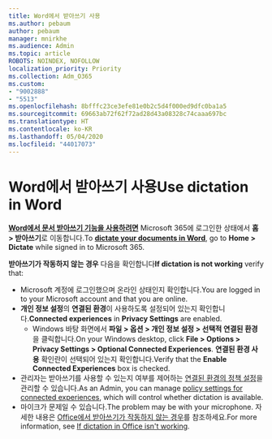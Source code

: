 ```yaml
---
title: Word에서 받아쓰기 사용
ms.author: pebaum
author: pebaum
manager: mnirkhe
ms.audience: Admin
ms.topic: article
ROBOTS: NOINDEX, NOFOLLOW
localization_priority: Priority
ms.collection: Adm_O365
ms.custom:
- "9002888"
- "5513"
ms.openlocfilehash: 8bfffc23ce3efe81e0b2c5d4f000ed9dfc0ba1a5
ms.sourcegitcommit: 69663ab72f62f72ad28d43a08328c74caaa697bc
ms.translationtype: HT
ms.contentlocale: ko-KR
ms.lasthandoff: 05/04/2020
ms.locfileid: "44017073"
---
```

# <a name="use-dictation-in-word"></a><span data-ttu-id="25d66-102">Word에서 받아쓰기 사용</span><span class="sxs-lookup"><span data-stu-id="25d66-102">Use dictation in Word</span></span>

<span data-ttu-id="25d66-103">**[Word에서 문서 받아쓰기 기능을 사용하려면](https://support.office.com/article/dictate-your-documents-in-word-3876e05f-3fcc-418f-b8ab-db7ce0d11d3c)** Microsoft 365에 로그인한 상태에서 **홈 > 받아쓰기**로 이동합니다.</span><span class="sxs-lookup"><span data-stu-id="25d66-103">To **[dictate your documents in Word](https://support.office.com/article/dictate-your-documents-in-word-3876e05f-3fcc-418f-b8ab-db7ce0d11d3c)**, go to **Home > Dictate** while signed in to Microsoft 365.</span></span>

<span data-ttu-id="25d66-104">**받아쓰기가 작동하지 않는 경우** 다음을 확인합니다</span><span class="sxs-lookup"><span data-stu-id="25d66-104">**If dictation is not working** verify that:</span></span>

- <span data-ttu-id="25d66-105">Microsoft 계정에 로그인했으며 온라인 상태인지 확인합니다.</span><span class="sxs-lookup"><span data-stu-id="25d66-105">You are logged in to your Microsoft account and that you are online.</span></span>
- <span data-ttu-id="25d66-106">**개인 정보 설정**의 **연결된 환경**이 사용하도록 설정되어 있는지 확인합니다.</span><span class="sxs-lookup"><span data-stu-id="25d66-106">**Connected experiences** in **Privacy Settings** are enabled.</span></span> 
    - <span data-ttu-id="25d66-107">Windows 바탕 화면에서 **파일 > 옵션 > 개인 정보 설정 > 선택적 연결된 환경**을 클릭합니다.</span><span class="sxs-lookup"><span data-stu-id="25d66-107">On your Windows desktop, click **File > Options > Privacy Settings > Optional Connected Experiences**.</span></span> <span data-ttu-id="25d66-108">**연결된 환경 사용** 확인란이 선택되어 있는지 확인합니다.</span><span class="sxs-lookup"><span data-stu-id="25d66-108">Verify that the **Enable Connected Experiences** box is checked.</span></span>
- <span data-ttu-id="25d66-109">관리자는 받아쓰기를 사용할 수 있는지 여부를 제어하는 [연결된 환경의 정책 설정](https://docs.microsoft.com/deployoffice/privacy/manage-privacy-controls#policy-settings-for-connected-experiences)을 관리할 수 있습니다.</span><span class="sxs-lookup"><span data-stu-id="25d66-109">As an Admin, you can manage [policy settings for connected experiences](https://docs.microsoft.com/deployoffice/privacy/manage-privacy-controls#policy-settings-for-connected-experiences), which will control whether dictation is available.</span></span>
- <span data-ttu-id="25d66-110">마이크가 문제일 수 있습니다.</span><span class="sxs-lookup"><span data-stu-id="25d66-110">The problem may be with your microphone.</span></span> <span data-ttu-id="25d66-111">자세한 내용은 [Office에서 받아쓰기가 작동하지 않는 경우](https://support.office.com/article/If-dictation-in-Office-isn-t-working-3a740b4a-19d5-461c-b59a-d82172707fd4#OfficeVersion=Web)를 참조하세요.</span><span class="sxs-lookup"><span data-stu-id="25d66-111">For more information, see [If dictation in Office isn't working](https://support.office.com/article/If-dictation-in-Office-isn-t-working-3a740b4a-19d5-461c-b59a-d82172707fd4#OfficeVersion=Web).</span></span>

